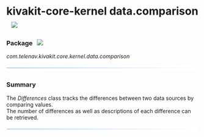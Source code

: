 # kivakit-core-kernel data.comparison &nbsp; ![](../../../documentation/images/bits-40.png)

### Package &nbsp; ![](../../../documentation/images/box-32.png)

*com.telenav.kivakit.core.kernel.data.comparison*

![](../documentation/images/horizontal-line.png)

### Summary

The *Differences* class tracks the differences between two data sources by comparing values.  
The number of differences as well as descriptions of each difference can be retrieved.

![](../documentation/images/horizontal-line.png)
